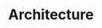 ---
templateKey: portfolio-post
title: Architecture
menu_order: 3
images:
  - image: /img/arch-1.jpg
  - image: /img/arch-2.jpg
  - image: /img/arch-3.jpg
  - image: /img/arch-4.jpg
  - image: /img/arch-5.jpg
  - image: /img/arch-6.jpg
  - image: /img/arch-7.jpg
  - image: /img/arch-8.jpg
  - image: /img/arch-9.jpg
  - image: /img/arch-10.jpg
  - image: /img/arch-11.jpg
  - image: /img/arch-12.jpg
---